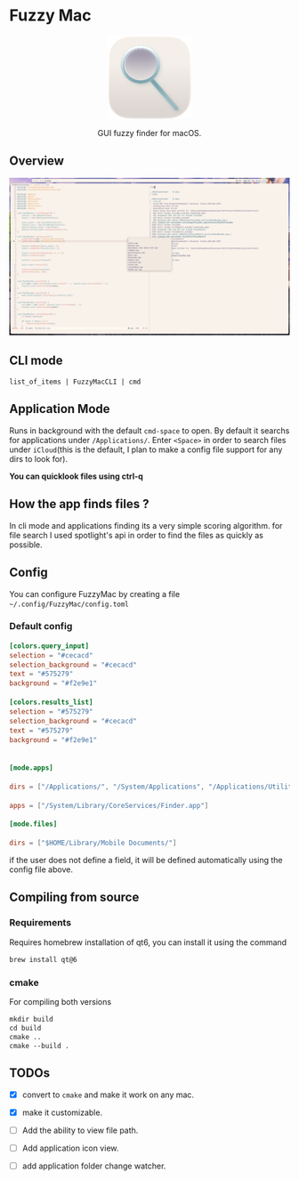 # Fuzzy Mac
<p align="center">
  <img src="./res/icons/icon-256x256.png" alt="Icon" width="150">
</p>

<p align="center">
    GUI fuzzy finder for macOS.
</p>

## Overview
![Example](./res/overview.png)

## CLI mode
```
list_of_items | FuzzyMacCLI | cmd
```

## Application Mode
Runs in background with the default `cmd-space` to open. By
default it searchs for applications under `/Applications/`. Enter `<Space>` in
order to search files under `iCloud`(this is the default, I plan to make a config file support
for any dirs to look for).

**You can quicklook files using ctrl-q**


## How the app finds files ?
In cli mode and applications finding its a very simple scoring algorithm.
for file search I used spotlight's api in order to find the files as quickly as possible.

## Config

You can configure FuzzyMac by creating a file `~/.config/FuzzyMac/config.toml`

### Default config


```toml
[colors.query_input]
selection = "#cecacd"
selection_background = "#cecacd"
text = "#575279"
background = "#f2e9e1"

[colors.results_list]
selection = "#575279"
selection_background = "#cecacd"
text = "#575279"
background = "#f2e9e1"


[mode.apps]

dirs = ["/Applications/", "/System/Applications", "/Applications/Utilities/"]

apps = ["/System/Library/CoreServices/Finder.app"]

[mode.files]

dirs = ["$HOME/Library/Mobile Documents/"]

```

if the user does not define a field, it will be defined automatically using the config
    file above.

## Compiling from source


### Requirements

Requires homebrew installation of qt6, you can install it using the command
```bash
brew install qt@6

```

### cmake
For compiling both versions
```
mkdir build
cd build
cmake ..
cmake --build .
```

## TODOs

- [x] convert to `cmake` and make it work on any mac.
- [x] make it customizable.
- [ ] Add the ability to view file path. 
- [ ] Add application icon view. 
- [ ] add application folder change watcher.



